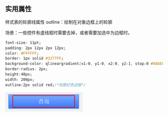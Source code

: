## 实用属性
样式表的轮廓线属性
outline：绘制在对象边框上的轮廓

场景：一些控件有虚线框时需要去掉，或者需要加选中为边框时。



```css
font-size: 11pt;
padding: 2px 12px 2px 12px;
color: #FFFFFF;
border: 1px solid #3377FF;
background-color: qlineargradient(x1:0, y1:0, x2:0, y2:1, stop:0 #80AEFF, stop:1 #3377FF);
border-radius: 2px;
height:40px;
width: 200px;
outline:2px solid red;/*如图红色边框*/
```

![](Qt.assets/Pasted%20image%2020220929105403.png)

